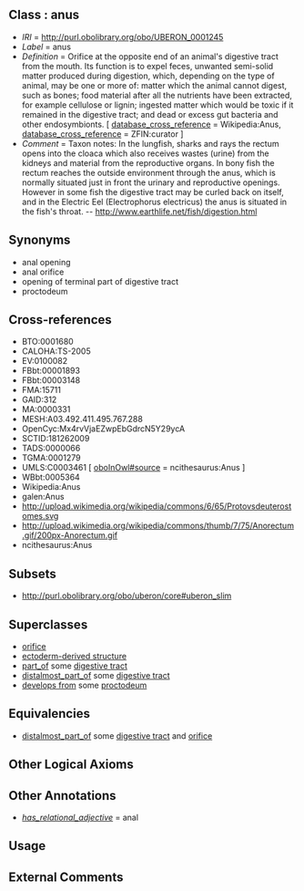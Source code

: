 
## Class : anus

 * *IRI* = http://purl.obolibrary.org/obo/UBERON_0001245
 * *Label* = anus
 * *Definition* = Orifice at the opposite end of an animal's digestive tract from the mouth. Its function is to expel feces, unwanted semi-solid matter produced during digestion, which, depending on the type of animal, may be one or more of: matter which the animal cannot digest, such as bones; food material after all the nutrients have been extracted, for example cellulose or lignin; ingested matter which would be toxic if it remained in the digestive tract; and dead or excess gut bacteria and other endosymbionts. [ [database_cross_reference](../../ef/oboInOwl#hasDbXref.md) = Wikipedia:Anus, [database_cross_reference](../../ef/oboInOwl#hasDbXref.md) = ZFIN:curator ]
 * *Comment* = Taxon notes: In the lungfish, sharks and rays the rectum opens into the cloaca which also receives wastes (urine) from the kidneys and material from the reproductive organs. In bony fish the rectum reaches the outside environment through the anus, which is normally situated just in front the urinary and reproductive openings. However in some fish the digestive tract may be curled back on itself, and in the Electric Eel (Electrophorus electricus) the anus is situated in the fish's throat. -- http://www.earthlife.net/fish/digestion.html

## Synonyms

 * anal opening
 * anal orifice
 * opening of terminal part of digestive tract
 * proctodeum

## Cross-references

 * BTO:0001680
 * CALOHA:TS-2005
 * EV:0100082
 * FBbt:00001893
 * FBbt:00003148
 * FMA:15711
 * GAID:312
 * MA:0000331
 * MESH:A03.492.411.495.767.288
 * OpenCyc:Mx4rvVjaEZwpEbGdrcN5Y29ycA
 * SCTID:181262009
 * TADS:0000066
 * TGMA:0001279
 * UMLS:C0003461 [ [oboInOwl#source](../../ce/oboInOwl#source.md) = ncithesaurus:Anus ]
 * WBbt:0005364
 * Wikipedia:Anus
 * galen:Anus
 * http://upload.wikimedia.org/wikipedia/commons/6/65/Protovsdeuterostomes.svg
 * http://upload.wikimedia.org/wikipedia/commons/thumb/7/75/Anorectum.gif/200px-Anorectum.gif
 * ncithesaurus:Anus

## Subsets

 * http://purl.obolibrary.org/obo/uberon/core#uberon_slim

## Superclasses

 * [orifice](../../UBERON/61/UBERON_0000161.md)
 * [ectoderm-derived structure](../../UBERON/21/UBERON_0004121.md)
 * [part_of](../../BFO/50/BFO_0000050.md) some [digestive tract](../../UBERON/55/UBERON_0001555.md)
 * [distalmost_part_of](../../BSPO/08/BSPO_0001108.md) some [digestive tract](../../UBERON/55/UBERON_0001555.md)
 * [develops from](../../RO/02/RO_0002202.md) some [proctodeum](../../UBERON/31/UBERON_0000931.md)

## Equivalencies

 * [distalmost_part_of](../../BSPO/08/BSPO_0001108.md) some [digestive tract](../../UBERON/55/UBERON_0001555.md) and [orifice](../../UBERON/61/UBERON_0000161.md)

## Other Logical Axioms


## Other Annotations

 * *[has_relational_adjective](../../UBPROP/07/UBPROP_0000007.md)* = anal

## Usage


## External Comments


